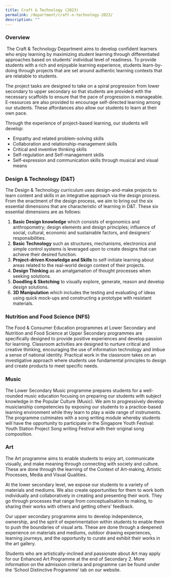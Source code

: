 ```yaml
---
title: Craft & Technology (2023)
permalink: /department/craft-n-technology-2023/
description: ""
---
```

### Overview

 The Craft & Technology Department aims to develop confident learners who enjoy learning by maximizing student learning through differentiated approaches based on students’ individual level of readiness. To provide students with a rich and enjoyable learning experience, students learn-by-doing through projects that are set around authentic learning contexts that are relatable to students.

The project tasks are designed to take on a spiral progression from lower secondary to upper secondary so that students are provided with the necessary scaffolds to ensure that the pace of progression is manageable. E-resources are also provided to encourage self-directed learning among our students. These affordances also allow our students to learn at their own pace.

Through the experience of project-based learning, our students will develop:

* Empathy and related problem-solving skills
* Collaboration and relationship-management skills
* Critical and inventive thinking skills
* Self-regulation and Self-management skills
* Self-expression and communication skills through musical and visual means

### Design & Technology (D&T)

The Design & Technology curriculum uses design-and-make projects to learn content and skills in an integrative approach via the design process. From the enactment of the design process, we aim to bring out the six essential dimensions that are characteristic of learning in D&T. These six essential dimensions are as follows:

1.  **Basic Design knowledge** which consists of ergonomics and anthropometry; design elements and design principles; influence of social, cultural, economic and sustainable factors, and designers’ responsibilities.
2.  **Basic Technology** such as structures, mechanisms, electronics and simple control systems is leveraged upon to create designs that can achieve their desired function.
3.  **Project-driven Knowledge and Skills** to self-initiate learning about areas related to the real-world design context of their projects.
4.  **Design Thinking** as an amalgamation of thought processes when seeking solutions.
5.  **Doodling & Sketching** to visually explore, generate, reason and develop design solutions.
6.  **3D Manipulation** which includes the testing and evaluating of ideas using quick mock-ups and constructing a prototype with resistant materials.

### Nutrition and Food Science (NFS)

The Food & Consumer Education programmes at Lower Secondary and Nutrition and Food Science at Upper Secondary programmes are specifically designed to provide positive experiences and develop passion for learning. Classroom activities are designed to nurture critical and creative thinking, encouraging the use of information technology and imbue a sense of national identity. Practical work in the classroom takes on an investigative approach where students use fundamental principles to design and create products to meet specific needs.

### Music

The Lower Secondary Music programme prepares students for a well-rounded music education focusing on preparing our students with subject knowledge in the Popular Culture (Music). We aim to progressively develop musicianship competencies by exposing our students to a practice-based learning environment while they learn to play a wide range of instruments. The programme culminates with a song writing module whereby students will have the opportunity to participate in the Singapore Youth Festival: Youth Station Project Song writing Festival with their original song composition.

### Art

The Art programme aims to enable students to enjoy art, communicate visually, and make meaning through connecting with society and culture. These are done through the learning of the Context of Art-making, Artistic Processes, Media and Visual Qualities.

At the lower secondary level, we expose our students to a variety of materials and mediums. We also create opportunities for them to work both individually and collaboratively in creating and presenting their work. They go through processes that range from conceptualisation to making, to sharing their works with others and getting others’ feedback.

Our upper secondary programme aims to develop independence, ownership, and the spirit of experimentation within students to enable them to push the boundaries of visual arts. These are done through a deepened experience on materials and mediums, outdoor drawing experiences, learning journeys, and the opportunity to curate and exhibit their works in the art gallery.

Students who are artistically-inclined and passionate about Art may apply for our Enhanced Art Programme at the end of Secondary 2. More information on the admission criteria and programme can be found under the ‘School Distinctive Programme’ tab on our website.